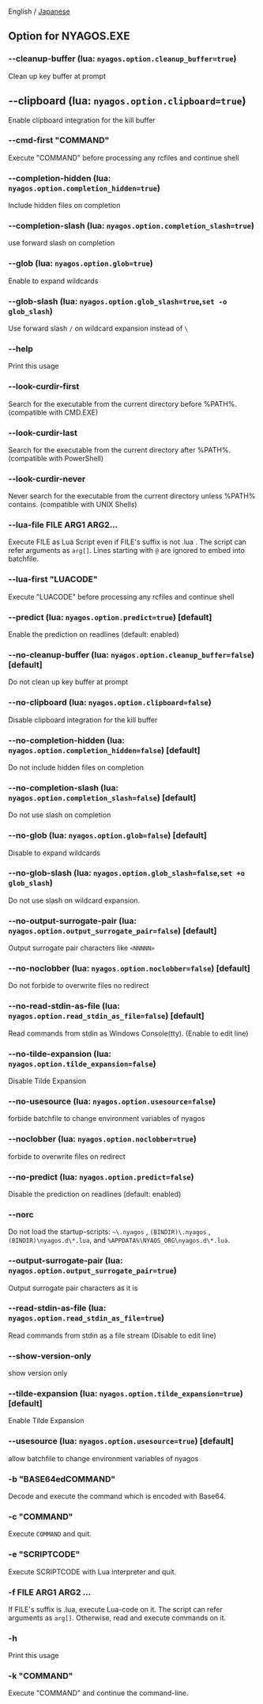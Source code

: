 English / [Japanese](./02-Options_ja.md)


## Option for NYAGOS.EXE


### --cleanup-buffer (lua: `nyagos.option.cleanup_buffer=true`)
Clean up key buffer at prompt

## --clipboard (lua: `nyagos.option.clipboard=true`)
Enable clipboard integration for the kill buffer

### --cmd-first "COMMAND"
Execute "COMMAND" before processing any rcfiles and continue shell

### --completion-hidden (lua: `nyagos.option.completion_hidden=true`)
Include hidden files on completion

### --completion-slash (lua: `nyagos.option.completion_slash=true`)
use forward slash on completion

### --glob (lua: `nyagos.option.glob=true`)
Enable to expand wildcards

### --glob-slash (lua: `nyagos.option.glob_slash=true`,`set -o glob_slash`)
Use forward slash `/` on wildcard expansion instead of `\`

### --help
Print this usage

### --look-curdir-first
Search for the executable from the current directory before %PATH%.
(compatible with CMD.EXE)

### --look-curdir-last
Search for the executable from the current directory after %PATH%.
(compatible with PowerShell)

### --look-curdir-never
Never search for the executable from the current directory
unless %PATH% contains.
(compatible with UNIX Shells)

### --lua-file FILE ARG1 ARG2...
Execute FILE as Lua Script even if FILE's suffix is not .lua .
The script can refer arguments as `arg[]`.
Lines starting with `@` are ignored to embed into batchfile.

### --lua-first "LUACODE"
Execute "LUACODE" before processing any rcfiles and continue shell

### --predict (lua: `nyagos.option.predict=true`) [default]
Enable the prediction on readlines (default: enabled)

### --no-cleanup-buffer (lua: `nyagos.option.cleanup_buffer=false`) [default]
Do not clean up key buffer at prompt

### --no-clipboard (lua: `nyagos.option.clipboard=false`)
Disable clipboard integration for the kill buffer

### --no-completion-hidden (lua: `nyagos.option.completion_hidden=false`) [default]
Do not include hidden files on completion

### --no-completion-slash (lua: `nyagos.option.completion_slash=false`) [default]
Do not use slash on completion

### --no-glob (lua: `nyagos.option.glob=false`) [default]
Disable to expand wildcards

### --no-glob-slash (lua: `nyagos.option.glob_slash=false`,`set +o glob_slash`)
Do not use slash on wildcard expansion.

### --no-output-surrogate-pair (lua: `nyagos.option.output_surrogate_pair=false`) [default]
Output surrogate pair characters like `<NNNNN>`

### --no-noclobber (lua: `nyagos.option.noclobber=false`) [default]
Do not forbide to overwrite files no redirect

### --no-read-stdin-as-file (lua: `nyagos.option.read_stdin_as_file=false`) [default]
Read commands from stdin as Windows Console(tty). (Enable to edit line)

### --no-tilde-expansion (lua: `nyagos.option.tilde_expansion=false`)
Disable Tilde Expansion

### --no-usesource (lua: `nyagos.option.usesource=false`)
forbide batchfile to change environment variables of nyagos

### --noclobber (lua: `nyagos.option.noclobber=true`)
forbide to overwrite files on redirect

### --no-predict (lua: `nyagos.option.predict=false`)
Disable the prediction on readlines (default: enabled)

### --norc
Do not load the startup-scripts: `~\.nyagos` , `(BINDIR)\.nyagos` , `(BINDIR)\nyagos.d\*.lua`, and `%APPDATA%\NYAOS_ORG\nyagos.d\*.lua`.

### --output-surrogate-pair (lua: `nyagos.option.output_surrogate_pair=true`)
Output surrogate pair characters as it is


### --read-stdin-as-file (lua: `nyagos.option.read_stdin_as_file=true`)
Read commands from stdin as a file stream (Disable to edit line)

### --show-version-only
show version only

### --tilde-expansion (lua: `nyagos.option.tilde_expansion=true`) [default]
Enable Tilde Expansion

### --usesource (lua: `nyagos.option.usesource=true`) [default]
allow batchfile to change environment variables of nyagos

### -b "BASE64edCOMMAND"
Decode and execute the command which is encoded with Base64.

### -c "COMMAND"
Execute `COMMAND` and quit.

### -e "SCRIPTCODE"
Execute SCRIPTCODE with Lua interpreter and quit.

### -f FILE ARG1 ARG2 ...
If FILE's suffix is .lua, execute Lua-code on it.
The script can refer arguments as `arg[]`.
Otherwise, read and execute commands on it.

### -h
Print this usage

### -k "COMMAND"
Execute "COMMAND" and continue the command-line.
